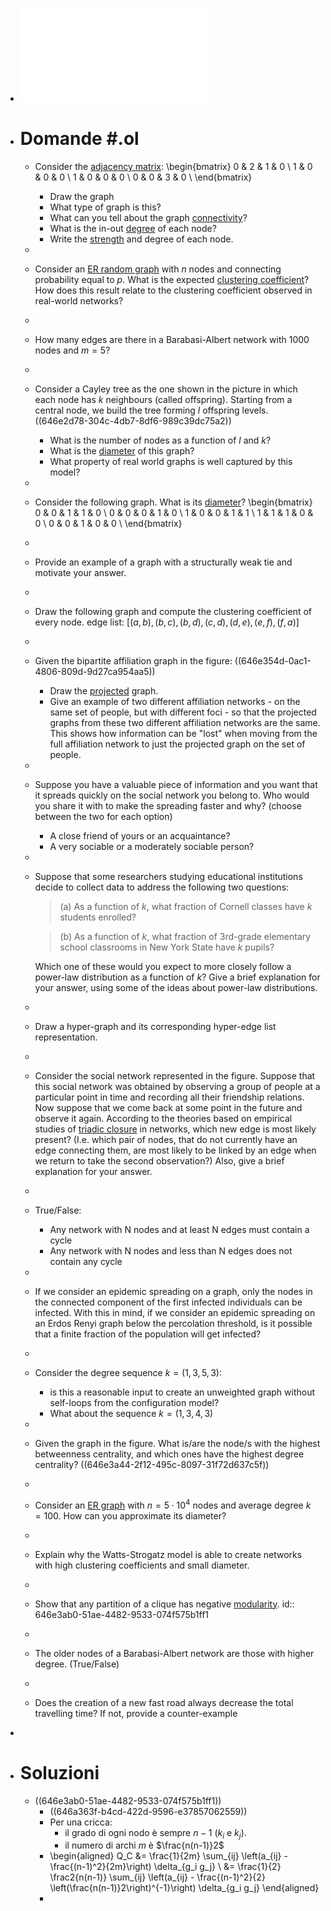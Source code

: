 - ![Testo](../assets/cna_exam_simulation_may_2022.pdf)
- # Domande #.ol
	- Consider the [adjacency matrix](((646275b2-7887-4bef-83fa-dbaf2a264cd5))):
	  \begin{bmatrix}
	  0 & 2 & 1 & 0 \\
	  1 & 0 & 0 & 0 \\
	  1 & 0 & 0 & 0 \\
	  0 & 0 & 3 & 0 \\
	  \end{bmatrix}
		- Draw the graph
		- What type of graph is this?
		- What can you tell about the graph [connectivity](((64368a97-8099-48bf-b424-298fc228d1bb)))?
		- What is the in-out [degree](((6422fb58-b14c-4f73-a8ce-c547d160c906))) of each node?
		- Write the [strength](((64368a97-7c8d-411c-a1ab-d08880fe1e29))) and degree of each node.
	-
	- Consider an [ER random graph](((646e2aea-4f90-47a5-83c2-0827e9bb2db1))) with $n$ nodes and connecting probability equal to $p$. What is the expected [clustering coefficient](((64625143-588e-4dc1-a991-4b27deea3a85)))? How does this result relate to the clustering coefficient observed in real-world networks?
	-
	- How many edges are there in a Barabasi-Albert network with 1000 nodes and $m = 5$?
	-
	- Consider a Cayley tree as the one shown in the picture in which each node has $k$ neighbours (called offspring). Starting from a central node, we build the tree forming $l$ offspring levels.
	  ((646e2d78-304c-4db7-8df6-989c39dc75a2))
		- What is the number of nodes as a function of $l$ and $k$?
		- What is the [diameter](((64368a97-9392-4dfc-8f6e-fc99ca2c919e))) of this graph?
		- What property of real world graphs is well captured by this model?
	-
	- Consider the following graph. What is its [diameter](((64368a97-9392-4dfc-8f6e-fc99ca2c919e)))?
	  \begin{bmatrix}
	  0 & 0 & 1 & 1 & 0 \\
	  0 & 0 & 0 & 1 & 0 \\
	  1 & 0 & 0 & 1 & 1 \\
	  1 & 1 & 1 & 0 & 0 \\
	  0 & 0 & 1 & 0 & 0 \\
	  \end{bmatrix}
	-
	- Provide an example of a graph with a structurally weak tie and motivate your answer.
	-
	- Draw the following graph and compute the clustering coefficient of every node.
	  edge list: $[(a,b), (b,c), (b,d), (c,d), (d,e), (e,f), (f,a)]$
	-
	- Given the bipartite affiliation graph in the figure:
	  ((646e354d-0ac1-4806-809d-9d27ca954aa5))
		- Draw the [projected](((64691261-1cc5-4b32-847b-5b8396942cb0))) graph.
		- Give an example of two different affiliation networks - on the same set of people, but with different foci - so that the projected graphs from these two different affiliation networks are the same. This shows how information can be "lost" when moving from the full affiliation network to just the projected graph on the set of people.
	-
	- Suppose you have a valuable piece of information and you want that it spreads quickly on the social network you belong to. Who would you share it with to make the spreading faster and why? (choose between the two for each option)
		- A close friend of yours or an acquaintance?
		- A very sociable or a moderately sociable person?
	-
	- Suppose that some researchers studying educational institutions decide to collect data to address the following two questions:
	  
	  > (a) As a function of $k$, what fraction of Cornell classes have $k$ students enrolled?
	  
	  > (b) As a function of $k$, what fraction of 3rd-grade elementary school classrooms in New York State have $k$ pupils?
	  
	  Which one of these would you expect to more closely follow a power-law distribution as a function of $k$? Give a brief explanation for your
	  answer, using some of the ideas about power-law distributions.
	-
	- Draw a hyper-graph and its corresponding hyper-edge list representation.
	-
	- Consider the social network represented in the figure. Suppose that this social network was obtained by observing a group of people at a particular point in time and recording all their friendship relations. Now suppose that we come back at some point in the future and observe it again. According to the theories based on empirical studies of [triadic closure](((64625526-7abe-416b-8538-8f2d05123946))) in networks, which new edge is most likely present? (I.e. which pair of nodes, that do not currently have an edge connecting them, are most likely to be linked by an edge when we return to take the second observation?) Also, give a brief explanation for your answer.
	-
	- True/False:
		- Any network with N nodes and at least N edges must contain a cycle
		- Any network with N nodes and less than N edges does not contain any cycle
	-
	- If we consider an epidemic spreading on a graph, only the nodes in the connected component of the first infected individuals can be infected. With this in mind, if we consider an epidemic spreading on an Erdos Renyi graph below the percolation threshold, is it possible that a finite fraction of the population will get infected?
	-
	- Consider the degree sequence $k = (1, 3, 5, 3)$:
		- is this a reasonable input to create an unweighted graph without self-loops from the configuration model?
		- What about the sequence $k = (1, 3, 4, 3)$
	-
	- Given the graph in the figure. What is/are the node/s with the highest betweenness centrality, and which ones have the highest degree centrality?
	  ((646e3a44-2f12-495c-8097-31f72d637c5f))
	-
	- Consider an [ER graph](((646e2aea-4f90-47a5-83c2-0827e9bb2db1))) with $n = 5 \cdot 10^4$ nodes and average degree $k = 100$. How can you approximate its diameter?
	-
	- Explain why the Watts-Strogatz model is able to create networks with high clustering coefficients and small diameter.
	-
	- Show that any partition of a clique has negative [modularity](((6468a11b-78cd-4b64-9e79-96d84f382f47))).
	  id:: 646e3ab0-51ae-4482-9533-074f575b1ff1
	-
	- The older nodes of a Barabasi-Albert network are those with higher degree. (True/False)
	-
	- Does the creation of a new fast road always decrease the total travelling time? If not, provide a counter-example
-
- # Soluzioni
	- ((646e3ab0-51ae-4482-9533-074f575b1ff1))
		- ((646a363f-b4cd-422d-9596-e37857062559))
		- Per una cricca:
			- il grado di ogni nodo è sempre $n - 1$ ($k_i$ e $k_j$).
			- il numero di archi $m$ è $\frac{n(n-1)}2$
		- \begin{aligned}
		  Q_C &= \frac{1}{2m} \sum_{ij} \left(a_{ij} - \frac{(n-1)^2}{2m}\right) \delta_{g_i g_j} \\
		  &= \frac{1}{2} \frac2{n(n-1)} \sum_{ij} \left(a_{ij} - \frac{(n-1)^2}{2}  \left(\frac{n(n-1)}2\right)^{-1}\right) \delta_{g_i g_j} 
		  \end{aligned}
		-